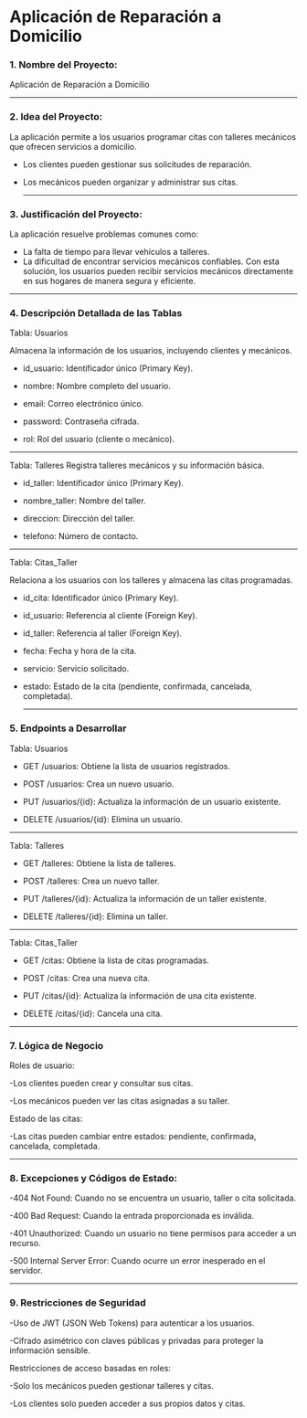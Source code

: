 # Aplicación de Reparación a Domicilio

### 1. Nombre del Proyecto:
   Aplicación de Reparación a Domicilio
   
   ----------

### 2. Idea del Proyecto:
 La aplicación permite a los usuarios programar citas con talleres mecánicos que ofrecen servicios a domicilio.

 - Los clientes pueden gestionar sus solicitudes de reparación.
 - Los mecánicos pueden organizar y administrar sus citas.
   
   -------------
  
### 3. Justificación del Proyecto:
  La aplicación resuelve problemas comunes como:

 - La falta de tiempo para llevar vehículos a talleres.
 - La dificultad de encontrar servicios mecánicos confiables.
  Con esta solución, los usuarios pueden recibir servicios mecánicos directamente en sus hogares de manera segura y eficiente.
---------------

### 4. Descripción Detallada de las Tablas
    
  Tabla: Usuarios

  Almacena la información de los usuarios, incluyendo clientes y mecánicos.

-   id_usuario: Identificador único (Primary Key).
   
-   nombre: Nombre completo del usuario.
   
-   email: Correo electrónico único.
   
-   password: Contraseña cifrada.
   
-   rol: Rol del usuario (cliente o mecánico).
   
   
--------------
  Tabla: Talleres
  Registra talleres mecánicos y su información básica.

-   id_taller: Identificador único (Primary Key).
   
-   nombre_taller: Nombre del taller.
   
-   direccion: Dirección del taller.
   
-   telefono: Número de contacto.
   
   
   
   --------------------
  Tabla: Citas_Taller
  
  Relaciona a los usuarios con los talleres y almacena las citas programadas.

-   id_cita: Identificador único (Primary Key).
   
-   id_usuario: Referencia al cliente (Foreign Key).
   
-   id_taller: Referencia al taller (Foreign Key).
   
-   fecha: Fecha y hora de la cita.
   
-   servicio: Servicio solicitado.
   
-   estado: Estado de la cita (pendiente, confirmada, cancelada, completada).
   
    --------------------
### 5. Endpoints a Desarrollar
    
  Tabla: Usuarios
  
-   GET /usuarios: Obtiene la lista de usuarios registrados.

-   POST /usuarios: Crea un nuevo usuario.
   
-   PUT /usuarios/{id}: Actualiza la información de un usuario existente.
   
-   DELETE /usuarios/{id}: Elimina un usuario.
   
   --------------------
  Tabla: Talleres
  
-   GET /talleres: Obtiene la lista de talleres.
   
-   POST /talleres: Crea un nuevo taller.
   
-   PUT /talleres/{id}: Actualiza la información de un taller existente.
   
-   DELETE /talleres/{id}: Elimina un taller.
   
 --------------------
  Tabla: Citas_Taller
  
-   GET /citas: Obtiene la lista de citas programadas.
   
-   POST /citas: Crea una nueva cita.
   
-   PUT /citas/{id}: Actualiza la información de una cita existente.
   
-   DELETE /citas/{id}: Cancela una cita.
   
---------
### 7. Lógica de Negocio
    
  Roles de usuario:

-Los clientes pueden crear y consultar sus citas.

-Los mecánicos pueden ver las citas asignadas a su taller.

Estado de las citas:

-Las citas pueden cambiar entre estados: pendiente, confirmada, cancelada, completada.

-----------

### 8. Excepciones y Códigos de Estado:
   
-404 Not Found: Cuando no se encuentra un usuario, taller o cita solicitada.
   
-400 Bad Request: Cuando la entrada proporcionada es inválida.

-401 Unauthorized: Cuando un usuario no tiene permisos para acceder a un recurso.

-500 Internal Server Error: Cuando ocurre un error inesperado en el servidor.

----------------
   
### 9. Restricciones de Seguridad
    
-Uso de JWT (JSON Web Tokens) para autenticar a los usuarios.

-Cifrado asimétrico con claves públicas y privadas para proteger la información sensible.

Restricciones de acceso basadas en roles:

-Solo los mecánicos pueden gestionar talleres y citas.

-Los clientes solo pueden acceder a sus propios datos y citas.

